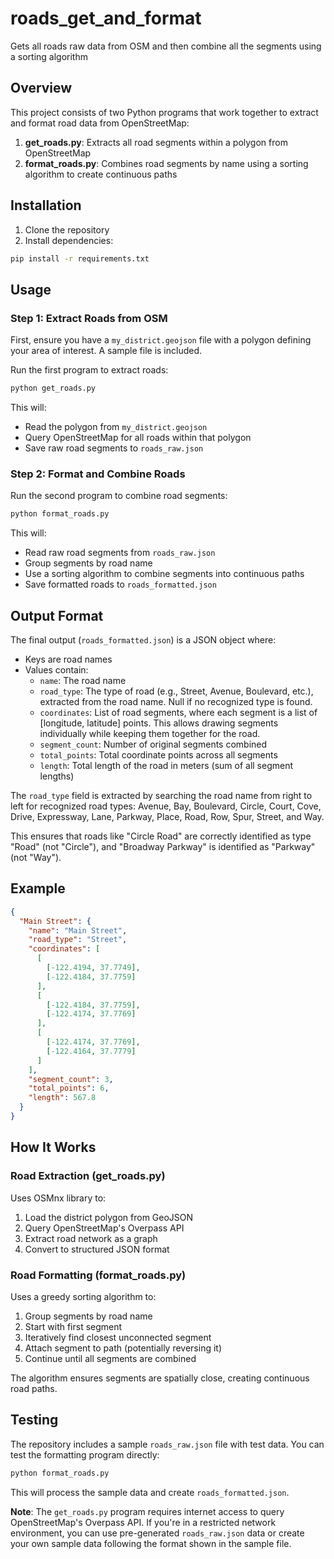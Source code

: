 # roads_get_and_format

Gets all roads raw data from OSM and then combine all the segments using a sorting algorithm

## Overview

This project consists of two Python programs that work together to extract and format road data from OpenStreetMap:

1. **get_roads.py**: Extracts all road segments within a polygon from OpenStreetMap
2. **format_roads.py**: Combines road segments by name using a sorting algorithm to create continuous paths

## Installation

1. Clone the repository
2. Install dependencies:

```bash
pip install -r requirements.txt
```

## Usage

### Step 1: Extract Roads from OSM

First, ensure you have a `my_district.geojson` file with a polygon defining your area of interest. A sample file is included.

Run the first program to extract roads:

```bash
python get_roads.py
```

This will:
- Read the polygon from `my_district.geojson`
- Query OpenStreetMap for all roads within that polygon
- Save raw road segments to `roads_raw.json`

### Step 2: Format and Combine Roads

Run the second program to combine road segments:

```bash
python format_roads.py
```

This will:
- Read raw road segments from `roads_raw.json`
- Group segments by road name
- Use a sorting algorithm to combine segments into continuous paths
- Save formatted roads to `roads_formatted.json`

## Output Format

The final output (`roads_formatted.json`) is a JSON object where:
- Keys are road names
- Values contain:
  - `name`: The road name
  - `road_type`: The type of road (e.g., Street, Avenue, Boulevard, etc.), extracted from the road name. Null if no recognized type is found.
  - `coordinates`: List of road segments, where each segment is a list of [longitude, latitude] points. This allows drawing segments individually while keeping them together for the road.
  - `segment_count`: Number of original segments combined
  - `total_points`: Total coordinate points across all segments
  - `length`: Total length of the road in meters (sum of all segment lengths)

The `road_type` field is extracted by searching the road name from right to left for recognized road types:
Avenue, Bay, Boulevard, Circle, Court, Cove, Drive, Expressway, Lane, Parkway, Place, Road, Row, Spur, Street, and Way.

This ensures that roads like "Circle Road" are correctly identified as type "Road" (not "Circle"), and "Broadway Parkway" is identified as "Parkway" (not "Way").

## Example

```json
{
  "Main Street": {
    "name": "Main Street",
    "road_type": "Street",
    "coordinates": [
      [
        [-122.4194, 37.7749],
        [-122.4184, 37.7759]
      ],
      [
        [-122.4184, 37.7759],
        [-122.4174, 37.7769]
      ],
      [
        [-122.4174, 37.7769],
        [-122.4164, 37.7779]
      ]
    ],
    "segment_count": 3,
    "total_points": 6,
    "length": 567.8
  }
}
```

## How It Works

### Road Extraction (get_roads.py)

Uses OSMnx library to:
1. Load the district polygon from GeoJSON
2. Query OpenStreetMap's Overpass API
3. Extract road network as a graph
4. Convert to structured JSON format

### Road Formatting (format_roads.py)

Uses a greedy sorting algorithm to:
1. Group segments by road name
2. Start with first segment
3. Iteratively find closest unconnected segment
4. Attach segment to path (potentially reversing it)
5. Continue until all segments are combined

The algorithm ensures segments are spatially close, creating continuous road paths.

## Testing

The repository includes a sample `roads_raw.json` file with test data. You can test the formatting program directly:

```bash
python format_roads.py
```

This will process the sample data and create `roads_formatted.json`.

**Note**: The `get_roads.py` program requires internet access to query OpenStreetMap's Overpass API. If you're in a restricted network environment, you can use pre-generated `roads_raw.json` data or create your own sample data following the format shown in the sample file.
